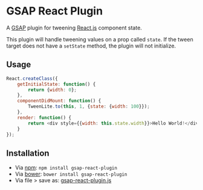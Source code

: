 GSAP React Plugin
=================

A [GSAP] plugin for tweening [React.js] component state.

This plugin will handle tweening values on a prop called `state`. If the tween
target does not have a `setState` method, the plugin will not initialize.


Usage
-----

```javascript
React.createClass({
    getInitialState: function() {
        return {width: 0};
    },
    componentDidMount: function() {
        TweenLite.to(this, 1, {state: {width: 100}});
    },
    render: function() {
        return <div style={{width: this.state.width}}>Hello World!</div>
    }
});
```


Installation
------------

- Via [npm]: `npm install gsap-react-plugin`
- Via [bower]: `bower install gsap-react-plugin`
- Via file > save as: [gsap-react-plugin.js]

[GSAP]: http://www.greensock.com/gsap-js/
[React.js]: http://facebook.github.io/react/
[npm]: http://npmjs.org
[bower]: http://bower.io
[gsap-react-plugin.js]: https://raw.githubusercontent.com/hzdg/gsap-react-plugin/master/gsap-react-plugin.js
